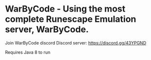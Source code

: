 # WarByCode - Using the most complete Runescape Emulation server, WarByCode. 

Join WarByCode discord Discord server: https://discord.gg/43YPGND

Requires Java 8 to run
